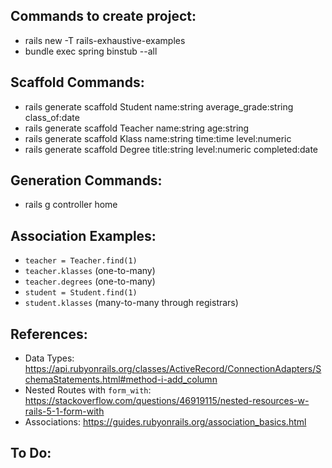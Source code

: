## Commands to create project:
* rails new -T rails-exhaustive-examples
* bundle exec spring binstub --all

## Scaffold Commands:
* rails generate scaffold Student name:string average_grade:string class_of:date
* rails generate scaffold Teacher name:string age:string
* rails generate scaffold Klass name:string time:time level:numeric
* rails generate scaffold Degree title:string level:numeric completed:date

## Generation Commands:
* rails g controller home

## Association Examples:
* `teacher = Teacher.find(1)`
* `teacher.klasses` (one-to-many)
* `teacher.degrees` (one-to-many)
* `student = Student.find(1)`
* `student.klasses` (many-to-many through registrars)

## References:
* Data Types: https://api.rubyonrails.org/classes/ActiveRecord/ConnectionAdapters/SchemaStatements.html#method-i-add_column
* Nested Routes with `form_with`: https://stackoverflow.com/questions/46919115/nested-resources-w-rails-5-1-form-with
* Associations: https://guides.rubyonrails.org/association_basics.html

## To Do:
